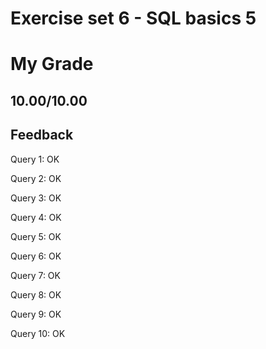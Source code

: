 # Exercise set 6 - SQL basics 5

# My Grade
## 10.00/10.00

## Feedback
Query 1: OK

Query 2: OK

Query 3: OK

Query 4: OK

Query 5: OK

Query 6: OK

Query 7: OK

Query 8: OK

Query 9: OK

Query 10: OK
